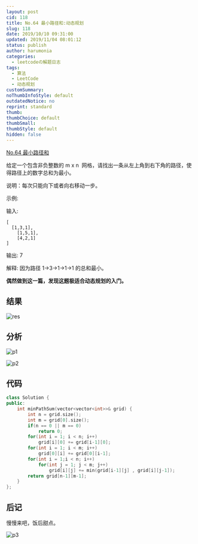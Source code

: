 ```yaml
---
layout: post
cid: 118
title: No.64 最小路径和:动态规划
slug: 118
date: 2019/10/10 09:31:00
updated: 2019/11/04 08:01:12
status: publish
author: harumonia
categories:
  - leetcodeの解题日志
tags:
  - 算法
  - LeetCode
  - 动态规划
customSummary:
noThumbInfoStyle: default
outdatedNotice: no
reprint: standard
thumb:
thumbChoice: default
thumbSmall:
thumbStyle: default
hidden: false
---
```


[No.64 最小路径和](https://leetcode-cn.com/problems/minimum-path-sum/)

给定一个包含非负整数的 m x n  网格，请找出一条从左上角到右下角的路径，使得路径上的数字总和为最小。

<!-- more -->

说明：每次只能向下或者向右移动一步。

示例:

输入:

    [
      [1,3,1],
        [1,5,1],
        [4,2,1]
    ]

输出: 7

解释: 因为路径 1→3→1→1→1 的总和最小。

**偶然做到这一篇，发现这题极适合动态规划的入门。**

## 结果

![res](https://harumona-blog.oss-cn-beijing.aliyuncs.com/old_articles/2569288342.png?Expires=1602310753&)

## 分析

![p1](https://harumona-blog.oss-cn-beijing.aliyuncs.com/old_articles/3301511821.jpg?Expires=1602310771&)

![p2](https://harumona-blog.oss-cn-beijing.aliyuncs.com/old_articles/455756629.jpg?Expires=1602310780&)

## 代码

```cpp
class Solution {
public:
    int minPathSum(vector<vector<int>>& grid) {
        int n = grid.size();
        int m = grid[0].size();
        if(n == 0 || m == 0)
            return 0;
        for(int i = 1; i < n; i++)
            grid[i][0] += grid[i-1][0];
        for(int i = 1; i < m; i++)
            grid[0][i] += grid[0][i-1];
        for(int i = 1;i < n; i++)
            for(int j = 1; j < m; j++)
                grid[i][j] += min(grid[i-1][j] , grid[i][j-1]);
        return grid[n-1][m-1];
    }
};
```

## 后记

慢慢来吧，饭后甜点。

![p3](https://harumona-blog.oss-cn-beijing.aliyuncs.com/old_articles/847507095.png?Expires=1602310797&)
